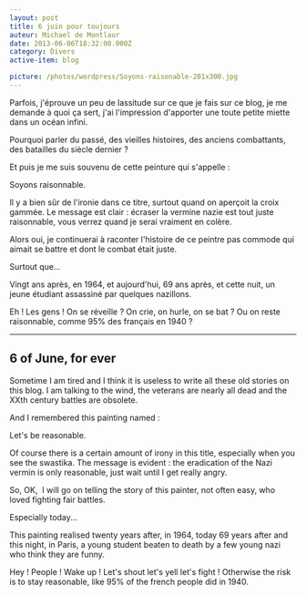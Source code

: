 ```yaml
---
layout: post
title: 6 juin pour toujours
auteur: Michael de Montlaur
date: 2013-06-06T18:32:00.000Z
category: Divers
active-item: blog

picture: /photos/wordpress/Soyons-raisonable-201x300.jpg
---
```

Parfois, j'éprouve un peu de lassitude sur ce que je fais sur ce blog, je me demande à quoi ça sert, j'ai l'impression d'apporter une toute petite miette dans un océan infini.

Pourquoi parler du passé, des vieilles histoires, des anciens combattants, des batailles du siècle dernier ?

<!--more-->

Et puis je me suis souvenu de cette peinture qui s'appelle :

Soyons raisonnable.

Il y a bien sûr de l'ironie dans ce titre, surtout quand on aperçoit la croix gammée. Le message est clair : écraser la vermine nazie est tout juste raisonnable, vous verrez quand je serai vraiment en colère.

Alors oui, je continuerai à raconter l'histoire de ce peintre pas commode qui aimait se battre et dont le combat était juste.

Surtout que...

Vingt ans après, en 1964, et aujourd'hui, 69 ans après, et cette nuit, un jeune étudiant assassiné par quelques nazillons.

Eh ! Les gens ! On se réveille ? On crie, on hurle, on se bat ? Ou on reste raisonnable, comme 95% des français en 1940 ?

---

## 6 of June, for ever

Sometime I am tired and I think it is useless to write all these old stories on this blog. I am talking to the wind, the veterans are nearly all dead and the XXth century battles are obsolete.

And I remembered this painting named :

Let's be reasonable.

Of course there is a certain amount of irony in this title, especially when you see the swastika. The message is evident : the eradication of the Nazi vermin is only reasonable, just wait until I get really angry.

So, OK,  I will go on telling the story of this painter, not often easy, who loved fighting fair battles.

Especially today...

This painting realised twenty years after, in 1964, today 69 years after and this night, in Paris, a young student beaten to death by a few young nazi who think they are funny.

Hey ! People ! Wake up ! Let's shout let's yell let's fight ! Otherwise the risk is to stay reasonable, like 95% of the french people did in 1940.
